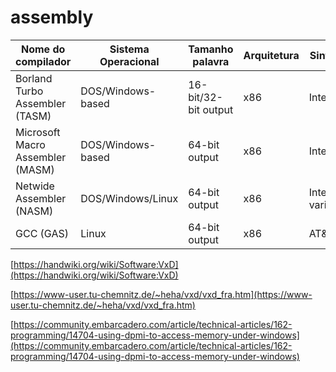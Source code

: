 # assembly

| Nome do compilador               | Sistema Operacional | Tamanho palavra      | Arquitetura | Sintaxe        |
|----------------------------------|---------------------|----------------------|-------------|----------------|
| Borland Turbo Assembler (TASM)   | DOS/Windows-based   | 16-bit/32-bit output | x86         | Intel          |
| Microsoft Macro Assembler (MASM) | DOS/Windows-based   | 64-bit output        | x86         | Intel          |
| Netwide Assembler (NASM)         | DOS/Windows/Linux   | 64-bit output        | x86         | Intel variante |
| GCC (GAS)                        | Linux               | 64-bit output        | x86         | AT&T           |

[https://handwiki.org/wiki/Software:VxD](https://handwiki.org/wiki/Software:VxD)

[https://www-user.tu-chemnitz.de/~heha/vxd/vxd_fra.htm](https://www-user.tu-chemnitz.de/~heha/vxd/vxd_fra.htm)

[https://community.embarcadero.com/article/technical-articles/162-programming/14704-using-dpmi-to-access-memory-under-windows](https://community.embarcadero.com/article/technical-articles/162-programming/14704-using-dpmi-to-access-memory-under-windows)

